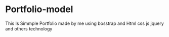 # Portfolio-model
This Is Simmple Portfolio made by me using bosstrap and Html css js jquery and others technology
